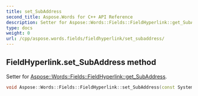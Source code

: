 ```yaml
---
title: set_SubAddress
second_title: Aspose.Words for C++ API Reference
description: Setter for Aspose::Words::Fields::FieldHyperlink::get_SubAddress. 
type: docs
weight: 0
url: /cpp/aspose.words.fields/fieldhyperlink/set_subaddress/
---
```

## FieldHyperlink.set_SubAddress method


Setter for [Aspose::Words::Fields::FieldHyperlink::get_SubAddress](../get_subaddress/).

```cpp
void Aspose::Words::Fields::FieldHyperlink::set_SubAddress(const System::String &value)
```


